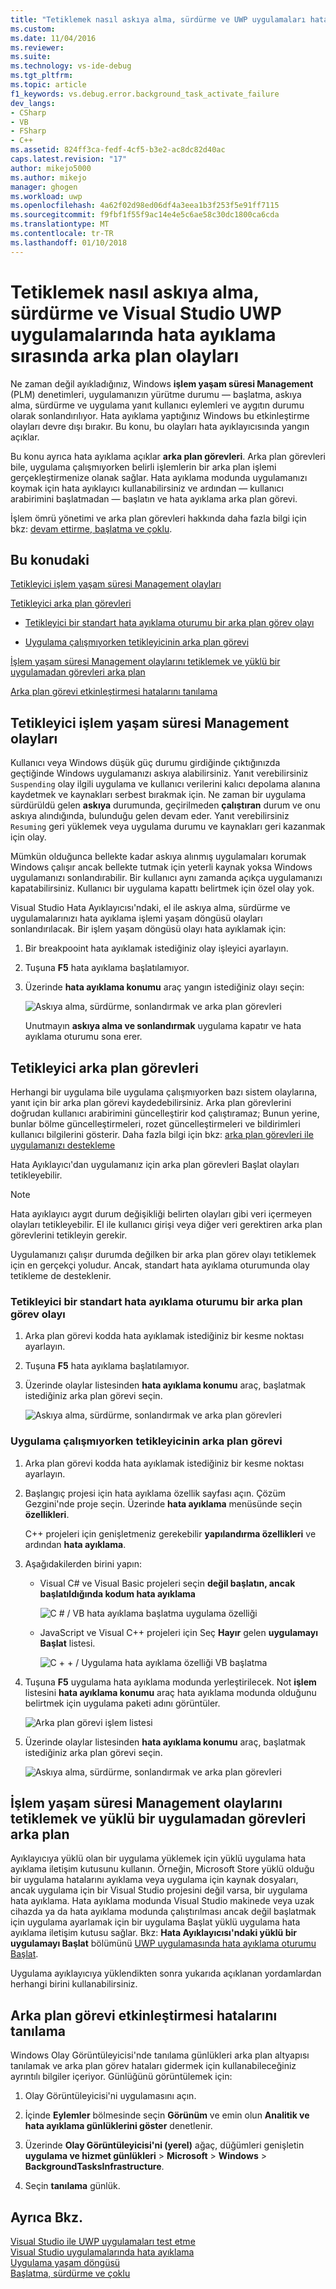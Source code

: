 ```yaml
---
title: "Tetiklemek nasıl askıya alma, sürdürme ve UWP uygulamaları hata ayıklama sırasında arka plan olaylarını | Microsoft Docs"
ms.custom: 
ms.date: 11/04/2016
ms.reviewer: 
ms.suite: 
ms.technology: vs-ide-debug
ms.tgt_pltfrm: 
ms.topic: article
f1_keywords: vs.debug.error.background_task_activate_failure
dev_langs:
- CSharp
- VB
- FSharp
- C++
ms.assetid: 824ff3ca-fedf-4cf5-b3e2-ac8dc82d40ac
caps.latest.revision: "17"
author: mikejo5000
ms.author: mikejo
manager: ghogen
ms.workload: uwp
ms.openlocfilehash: 4a62f02d98ed06df4a3eea1b3f253f5e91ff7115
ms.sourcegitcommit: f9fbf1f55f9ac14e4e5c6ae58c30dc1800ca6cda
ms.translationtype: MT
ms.contentlocale: tr-TR
ms.lasthandoff: 01/10/2018
---
```

# <a name="how-to-trigger-suspend-resume-and-background-events-while-debugging-uwp-apps-in-visual-studio"></a>Tetiklemek nasıl askıya alma, sürdürme ve Visual Studio UWP uygulamalarında hata ayıklama sırasında arka plan olayları
Ne zaman değil ayıkladığınız, Windows **işlem yaşam süresi Management** (PLM) denetimleri, uygulamanızın yürütme durumu — başlatma, askıya alma, sürdürme ve uygulama yanıt kullanıcı eylemleri ve aygıtın durumu olarak sonlandırılıyor. Hata ayıklama yaptığınız Windows bu etkinleştirme olayları devre dışı bırakır. Bu konu, bu olayları hata ayıklayıcısında yangın açıklar.  
  
 Bu konu ayrıca hata ayıklama açıklar **arka plan görevleri**. Arka plan görevleri bile, uygulama çalışmıyorken belirli işlemlerin bir arka plan işlemi gerçekleştirmenize olanak sağlar. Hata ayıklama modunda uygulamanızı koymak için hata ayıklayıcı kullanabilirsiniz ve ardından — kullanıcı arabirimini başlatmadan — başlatın ve hata ayıklama arka plan görevi.  
  
 İşlem ömrü yönetimi ve arka plan görevleri hakkında daha fazla bilgi için bkz: [devam ettirme, başlatma ve çoklu](/windows/uwp/launch-resume/index).  
  
##  <a name="BKMK_In_this_topic"></a>Bu konudaki  
 [Tetikleyici işlem yaşam süresi Management olayları](#BKMK_Trigger_Process_Lifecycle_Management_events)  
  
 [Tetikleyici arka plan görevleri](#BKMK_Trigger_background_tasks)  
  
-   [Tetikleyici bir standart hata ayıklama oturumu bir arka plan görev olayı](#BKMK_Trigger_a_background_task_event_from_a_standard_debug_session)  
  
-   [Uygulama çalışmıyorken tetikleyicinin arka plan görevi](#BKMK_Trigger_a_background_task_when_the_app_is_not_running)  
  
 [İşlem yaşam süresi Management olaylarını tetiklemek ve yüklü bir uygulamadan görevleri arka plan](#BKMK_Trigger_Process_Lifetime_Management_events_and_background_tasks_from_an_installed_app)  
  
 [Arka plan görevi etkinleştirmesi hatalarını tanılama](#BKMK_Diagnosing_background_task_activation_errors)  
  
##  <a name="BKMK_Trigger_Process_Lifecycle_Management_events"></a>Tetikleyici işlem yaşam süresi Management olayları  
 Kullanıcı veya Windows düşük güç durumu girdiğinde çıktığınızda geçtiğinde Windows uygulamanızı askıya alabilirsiniz. Yanıt verebilirsiniz `Suspending` olay ilgili uygulama ve kullanıcı verilerini kalıcı depolama alanına kaydetmek ve kaynakları serbest bırakmak için. Ne zaman bir uygulama sürdürüldü gelen **askıya** durumunda, geçirilmeden **çalıştıran** durum ve onu askıya alındığında, bulunduğu gelen devam eder. Yanıt verebilirsiniz `Resuming` geri yüklemek veya uygulama durumu ve kaynakları geri kazanmak için olay.  
  
 Mümkün olduğunca bellekte kadar askıya alınmış uygulamaları korumak Windows çalışır ancak bellekte tutmak için yeterli kaynak yoksa Windows uygulamanızı sonlandırabilir. Bir kullanıcı aynı zamanda açıkça uygulamanızı kapatabilirsiniz. Kullanıcı bir uygulama kapattı belirtmek için özel olay yok.  
  
 Visual Studio Hata Ayıklayıcısı'ndaki, el ile askıya alma, sürdürme ve uygulamalarınızı hata ayıklama işlemi yaşam döngüsü olayları sonlandırılacak. Bir işlem yaşam döngüsü olayı hata ayıklamak için:  
  
1.  Bir breakpooint hata ayıklamak istediğiniz olay işleyici ayarlayın.  
  
2.  Tuşuna **F5** hata ayıklama başlatılamıyor.  
  
3.  Üzerinde **hata ayıklama konumu** araç yangın istediğiniz olayı seçin:  
  
     ![Askıya alma, sürdürme, sonlandırmak ve arka plan görevleri](../debugger/media/dbg_suspendresumebackground.png "DBG_SuspendResumeBackground")  
  
     Unutmayın **askıya alma ve sonlandırmak** uygulama kapatır ve hata ayıklama oturumu sona erer.  
  
##  <a name="BKMK_Trigger_background_tasks"></a>Tetikleyici arka plan görevleri  
 Herhangi bir uygulama bile uygulama çalışmıyorken bazı sistem olaylarına, yanıt için bir arka plan görevi kaydedebilirsiniz. Arka plan görevlerini doğrudan kullanıcı arabirimini güncelleştirir kod çalıştıramaz; Bunun yerine, bunlar bölme güncelleştirmeleri, rozet güncelleştirmeleri ve bildirimleri kullanıcı bilgilerini gösterir. Daha fazla bilgi için bkz: [arka plan görevleri ile uygulamanızı destekleme](http://msdn.microsoft.com/en-us/4c7bb148-eb1f-4640-865e-41f627a46e8e)  
  
 Hata Ayıklayıcı'dan uygulamanız için arka plan görevleri Başlat olayları tetikleyebilir.  
  
> [!NOTE]
>  Hata ayıklayıcı aygıt durum değişikliği belirten olayları gibi veri içermeyen olayları tetikleyebilir. El ile kullanıcı girişi veya diğer veri gerektiren arka plan görevlerini tetikleyin gerekir.  
  
 Uygulamanızı çalışır durumda değilken bir arka plan görev olayı tetiklemek için en gerçekçi yoludur. Ancak, standart hata ayıklama oturumunda olay tetikleme de desteklenir.  
  
###  <a name="BKMK_Trigger_a_background_task_event_from_a_standard_debug_session"></a>Tetikleyici bir standart hata ayıklama oturumu bir arka plan görev olayı  
  
1.  Arka plan görevi kodda hata ayıklamak istediğiniz bir kesme noktası ayarlayın.  
  
2.  Tuşuna **F5** hata ayıklama başlatılamıyor.  
  
3.  Üzerinde olaylar listesinden **hata ayıklama konumu** araç, başlatmak istediğiniz arka plan görevi seçin.  
  
     ![Askıya alma, sürdürme, sonlandırmak ve arka plan görevleri](../debugger/media/dbg_suspendresumebackground.png "DBG_SuspendResumeBackground")  
  
###  <a name="BKMK_Trigger_a_background_task_when_the_app_is_not_running"></a>Uygulama çalışmıyorken tetikleyicinin arka plan görevi  
  
1.  Arka plan görevi kodda hata ayıklamak istediğiniz bir kesme noktası ayarlayın.  
  
2.  Başlangıç projesi için hata ayıklama özellik sayfası açın. Çözüm Gezgini'nde proje seçin. Üzerinde **hata ayıklama** menüsünde seçin **özellikleri**.  
  
     C++ projeleri için genişletmeniz gerekebilir **yapılandırma özellikleri** ve ardından **hata ayıklama**.  
  
3.  Aşağıdakilerden birini yapın:  
  
    -   Visual C# ve Visual Basic projeleri seçin **değil başlatın, ancak başlatıldığında kodum hata ayıklama**  
  
         ![C &#35; &#47; VB hata ayıklama başlatma uygulama özelliği](../debugger/media/dbg_csvb_dontlaunchapp.png "DBG_CsVb_DontLaunchApp")  
  
    -   JavaScript ve Visual C++ projeleri için Seç **Hayır** gelen **uygulamayı Başlat** listesi.  
  
         ![C &#43; &#43; &#47; Uygulama hata ayıklama özelliği VB başlatma](../debugger/media/dbg_cppjs_dontlaunchapp.png "DBG_CppJs_DontLaunchApp")  
  
4.  Tuşuna **F5** uygulama hata ayıklama modunda yerleştirilecek. Not **işlem** listesini **hata ayıklama konumu** araç hata ayıklama modunda olduğunu belirtmek için uygulama paketi adını görüntüler.  
  
     ![Arka plan görevi işlem listesi](../debugger/media/dbg_backgroundtask_processlist.png "DBG_BackgroundTask_ProcessList")  
  
5.  Üzerinde olaylar listesinden **hata ayıklama konumu** araç, başlatmak istediğiniz arka plan görevi seçin.  
  
     ![Askıya alma, sürdürme, sonlandırmak ve arka plan görevleri](../debugger/media/dbg_suspendresumebackground.png "DBG_SuspendResumeBackground")  
  
##  <a name="BKMK_Trigger_Process_Lifetime_Management_events_and_background_tasks_from_an_installed_app"></a>İşlem yaşam süresi Management olaylarını tetiklemek ve yüklü bir uygulamadan görevleri arka plan  
 Ayıklayıcıya yüklü olan bir uygulama yüklemek için yüklü uygulama hata ayıklama iletişim kutusunu kullanın. Örneğin, Microsoft Store yüklü olduğu bir uygulama hatalarını ayıklama veya uygulama için kaynak dosyaları, ancak uygulama için bir Visual Studio projesini değil varsa, bir uygulama hata ayıklama. Hata ayıklama modunda Visual Studio makinede veya uzak cihazda ya da hata ayıklama modunda çalıştırılması ancak değil başlatmak için uygulama ayarlamak için bir uygulama Başlat yüklü uygulama hata ayıklama iletişim kutusu sağlar. Bkz: **Hata Ayıklayıcısı'ndaki yüklü bir uygulamayı Başlat** bölümünü [UWP uygulamasında hata ayıklama oturumu Başlat](../debugger/start-a-debugging-session-for-a-store-app-in-visual-studio-vb-csharp-cpp-and-xaml.md#BKMK_Start_an_installed_app_in_the_debugger).
  
 Uygulama ayıklayıcıya yüklendikten sonra yukarıda açıklanan yordamlardan herhangi birini kullanabilirsiniz.  
  
##  <a name="BKMK_Diagnosing_background_task_activation_errors"></a>Arka plan görevi etkinleştirmesi hatalarını tanılama  
 Windows Olay Görüntüleyicisi'nde tanılama günlükleri arka plan altyapısı tanılamak ve arka plan görev hataları gidermek için kullanabileceğiniz ayrıntılı bilgiler içeriyor. Günlüğünü görüntülemek için:  
  
1.  Olay Görüntüleyicisi'ni uygulamasını açın.  
  
2.  İçinde **Eylemler** bölmesinde seçin **Görünüm** ve emin olun **Analitik ve hata ayıklama günlüklerini göster** denetlenir.  
  
3.  Üzerinde **Olay Görüntüleyicisi'ni (yerel)** ağaç, düğümleri genişletin **uygulama ve hizmet günlükleri** > **Microsoft** > **Windows**   >  **BackgroundTasksInfrastructure**.  
  
4.  Seçin **tanılama** günlük.  
  
## <a name="see-also"></a>Ayrıca Bkz.  
 [Visual Studio ile UWP uygulamaları test etme](../test/testing-store-apps-with-visual-studio.md)   
 [Visual Studio uygulamalarında hata ayıklama](../debugger/debug-store-apps-in-visual-studio.md)   
 [Uygulama yaşam döngüsü](http://msdn.microsoft.com/en-us/53cdc987-c547-49d1-a5a4-fd3f96b2259d)   
 [Başlatma, sürdürme ve çoklu](http://msdn.microsoft.com/en-us/04307b1b-05af-46a6-b639-3f35e297f71b)